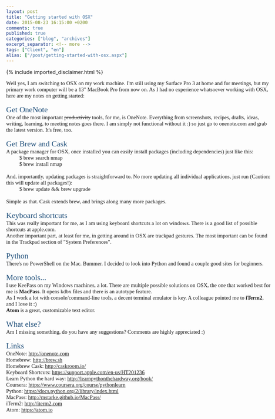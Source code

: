 ```yaml
---
layout: post
title: "Getting started with OSX"
date: 2015-08-23 16:15:00 +0200
comments: true
published: true
categories: ["blog", "archives"]
excerpt_separator: <!-- more -->
tags: ["Client", "en"]
alias: ["/post/getting-started-with-osx.aspx"]
---
```

<!-- more -->
{% include imported_disclaimer.html %}
<div style="direction:ltr;border-width:100%">

<div style="direction:ltr;margin-top:0in;margin-left:0in;width:7.525in">

<div style="direction:ltr;margin-top:0in;margin-left:0in;width:7.525in">

<p style="margin:0in;font-family:Calibri;font-size:11.0pt">Well yes, I am
switching to OSX on my work machine. I'm still using my Surface Pro 3 at home
and for meetings, but my primary work computer will be a 13" MacBook Pro
from now on. As I had no experience whatsoever working with OSX, here are my
notes on getting started:</p>

<p style="margin:0in;font-family:Calibri;font-size:11.0pt">&nbsp;</p>

<p style="margin:0in;font-family:Calibri;font-size:16.0pt;color:#1E4E79">Get
OneNote</p>

<p style="margin:0in;font-family:Calibri;font-size:11.0pt">One of the most
important <span style="text-decoration:line-through">productivity</span> tools,
for me, is OneNote. Everything from screenshots, recipes, drafts, ideas,
writing, learning, to meeting notes goes there. I am simply not functional
without it :) so just go to onenote.com and grab the latest version. It's free,
too.</p>

<p style="margin:0in;font-family:Calibri;font-size:11.0pt">&nbsp;</p>

<p style="margin:0in;font-family:Calibri;font-size:16.0pt;color:#1E4E79">Get
Brew and Cask</p>

<p style="margin:0in;font-family:Calibri;font-size:11.0pt">A package manager
for OSX, once installed you can easily install packages (including
dependencies) just like this:</p>

<p style="margin:0in;margin-left:.375in;font-family:Calibri;font-size:11.0pt">$
brew search nmap</p>

<p style="margin:0in;margin-left:.375in;font-family:Calibri;font-size:11.0pt">$
brew install nmap</p>

<p style="margin:0in;margin-left:.375in;font-family:Calibri;font-size:11.0pt">&nbsp;</p>

<p style="margin:0in;font-family:Calibri;font-size:11.0pt">And, importantly,
updating packages is straightforward to. No more updating all individual
applications, just run (Caution: this will update all packages!):</p>

<p style="margin:0in;margin-left:.375in;font-family:Calibri;font-size:11.0pt">$
brew update &amp;&amp; brew upgrade </p>

<p style="margin:0in;margin-left:.375in;font-family:Calibri;font-size:11.0pt">&nbsp;</p>

<p style="margin:0in;font-family:Calibri;font-size:11.0pt">Simple as that. Cask
extends brew, and brings along many more packages.</p>

<p style="margin:0in;font-family:Calibri;font-size:11.0pt">&nbsp;</p>

<p style="margin:0in;font-family:Calibri;font-size:16.0pt;color:#1E4E79">Keyboard
shortcuts</p>

<p style="margin:0in;font-family:Calibri;font-size:11.0pt">This was really
important for me, as I am using keyboard shortcuts a lot on windows. There is a
good list of possible shortcuts at apple.com.</p>

<p style="margin:0in;font-family:Calibri;font-size:11.0pt">Another important
part, at least for me, in getting around in OSX are trackpad gestures. The most
important can be found in the Trackpad section of "System
Preferences".</p>

<p style="margin:0in;font-family:Calibri;font-size:11.0pt">&nbsp;</p>

<p style="margin:0in;font-family:Calibri;font-size:16.0pt;color:#1E4E79">Python</p>

<p style="margin:0in;font-family:Calibri;font-size:11.0pt">There's no
PowerShell on the Mac. Bummer. I decided to look into Python and found a couple
good sites for beginners.</p>

<p style="margin:0in;font-family:Calibri;font-size:11.0pt">&nbsp;</p>

<p style="margin:0in;font-family:Calibri;font-size:16.0pt;color:#1E4E79">More
tools...</p>

<p style="margin:0in;font-family:Calibri;font-size:11.0pt">I use KeePass on my
Windows machines, a lot. There are multiple possible solutions on OSX, the one
that worked best for me is <span style="font-weight:bold">MacPass</span>. It
opens kdbx files and there is an autotype feature.</p>

<p style="margin:0in;font-family:Calibri;font-size:11.0pt">As I work a lot with
console/command-line tools, a decent terminal emulator is key. A colleague
pointed me to <span style="font-weight:bold">iTerm2</span>, and I love it :)</p>

<p style="margin:0in;font-family:Calibri;font-size:11.0pt"><span style="font-weight:bold">Atom</span> is a great, customizable text editor.</p>

<p style="margin:0in;font-family:Calibri;font-size:11.0pt">&nbsp;</p>

<p style="margin:0in;font-family:Calibri;font-size:16.0pt;color:#1E4E79">What
else?</p>

<p style="margin:0in;font-family:Calibri;font-size:11.0pt">Am I missing
something, do you have any suggestions? Comments are highly appreciated :) </p>

<p style="margin:0in;font-family:Calibri;font-size:11.0pt">&nbsp;</p>

<p style="margin:0in;font-family:Calibri;font-size:16.0pt;color:#1E4E79">Links</p><p style="margin:0in;font-family:Calibri;font-size:11.0pt">OneNote: <a href="http://onenote.com">http://onenote.com</a></p><p style="margin:0in;font-family:Calibri;font-size:11.0pt">Homebrew: <a href="http://brew.sh">http://brew.sh</a></p><p style="margin:0in;font-family:Calibri;font-size:11.0pt">Homebrew Cask: <a href="http://caskroom.io/">http://caskroom.io/</a></p><p style="margin:0in;font-family:Calibri;font-size:11.0pt">Keyboard Shortcuts: <a href="https://support.apple.com/en-us/HT201236">https://support.apple.com/en-us/HT201236</a></p><p style="margin:0in;font-family:Calibri;font-size:11.0pt">Learn Python the
hard way: <a href="http://learnpythonthehardway.org/book/">http://learnpythonthehardway.org/book/</a></p><p style="margin:0in;font-family:Calibri;font-size:11.0pt">Coursera: <a href="https://www.coursera.org/course/pythonlearn">https://www.coursera.org/course/pythonlearn</a></p><p style="margin:0in;font-family:Calibri;font-size:11.0pt">Python: <a href="https://docs.python.org/2/library/index.html">https://docs.python.org/2/library/index.html</a></p><p style="margin:0in;font-family:Calibri;font-size:11.0pt">MacPass: <a href="http://mstarke.github.io/MacPass/">http://mstarke.github.io/MacPass/</a></p><p style="margin:0in;font-family:Calibri;font-size:11.0pt" lang="de">iTerm2: <a href="http://iterm2.com">http://iterm2.com</a></p><p style="margin:0in;font-family:Calibri;font-size:16.0pt;color:#1E4E79">



















</p><p style="margin:0in;font-family:Calibri;font-size:11.0pt" lang="de">Atom: <a href="https://atom.io">https://atom.io</a></p>

</div>

</div>

</div>
